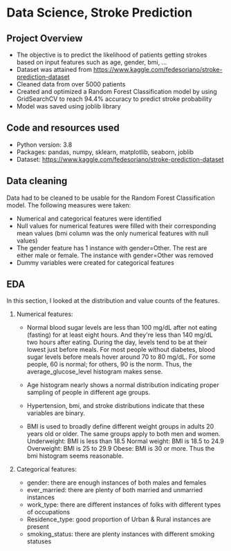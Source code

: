 # Data Science, Stroke Prediction

## Project Overview
- The objective is to predict the likelihood of patients getting strokes based on input features such as age, gender, bmi, ...
- Dataset was attained from https://www.kaggle.com/fedesoriano/stroke-prediction-dataset
- Cleaned data from over 5000 patients
- Created and optimized a Random Forest Classification model by using GridSearchCV to reach 94.4% accuracy to predict stroke probability
- Model was saved using joblib library

## Code and resources used
- Python version: 3.8
- Packages: pandas, numpy, sklearn, matplotlib, seaborn, joblib
- Dataset: https://www.kaggle.com/fedesoriano/stroke-prediction-dataset

## Data cleaning
Data had to be cleaned to be usable for the Random Forest Classification model. The following measures were taken:
- Numerical and categorical features were identified
- Null values for numerical features were filled with their corresponding mean values (bmi column was the only numerical features with null values)
- The gender feature has 1 instance with gender=Other. The rest are either male or female. The instance with gender=Other was removed
- Dummy variables were created for categorical features

## EDA
In this section, I looked at the distribution and value counts of the features. 
  1. Numerical features:
      - Normal blood sugar levels are less than 100 mg/dL after
        not eating (fasting) for at least eight hours. And they're less
        than 140 mg/dL two hours after eating. During the day, levels tend
        to be at their lowest just before meals. For most people without
        diabetes, blood sugar levels before meals hover around 70 to 80 mg/dL. 
        For some people, 60 is normal; for others, 90 is the norm.
        Thus, the average_glucose_level histogram makes sense.
        
      - Age histogram nearly shows a normal distribution indicating proper
        sampling of people in different age groups.
        
      - Hypertension, bmi, and stroke distributions indicate that
        these variables are binary.
        
      - BMI is used to broadly define different weight groups in adults
        20 years old or older. The same groups apply to both men and women.
        Underweight: BMI is less than 18.5
        Normal weight: BMI is 18.5 to 24.9
        Overweight: BMI is 25 to 29.9
        Obese: BMI is 30 or more. 
        Thus the bmi histogram seems reasonable.

   2. Categorical features:
        - gender: there are enough instances of both males and females
        - ever_married: there are plenty of both married and unmarried instances
        - work_type: there are different instances of folks with different types of occupations
        - Residence_type: good proportion of Urban & Rural instances are present
        - smoking_status: there are plenty instances with different smoking statuses
